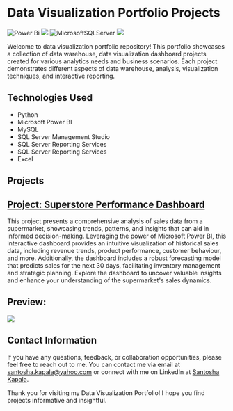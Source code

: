 # Data Visualization Portfolio Projects
![Power Bi](https://img.shields.io/badge/power_bi-F2C811?style=for-the-badge&logo=powerbi&logoColor=black)
![](https://img.shields.io/badge/MySQL-00000F?style=for-the-badge&logo=mysql&logoColor=white)
![MicrosoftSQLServer](https://img.shields.io/badge/Microsoft%20SQL%20Server-CC2927?style=for-the-badge&logo=microsoft%20sql%20server&logoColor=white)
![](https://img.shields.io/badge/Microsoft_Excel-217346?style=for-the-badge&logo=microsoft-excel&logoColor=white)

Welcome to data visualization portfolio repository! This portfolio showcases a collection of data warehouse, data visualization dashboard projects created for various analytics needs and business scenarios. Each project demonstrates different aspects of data warehouse, analysis, visualization techniques, and interactive reporting.  

## Technologies Used
* Python
* Microsoft Power BI
* MySQL
* SQL Server Management Studio
* SQL Server Reporting Services
* SQL Server Reporting Services
* Excel

## Projects
## [Project: Superstore Performance Dashboard](https://github.com/iam-santoshakapala/Superstore-Performance-Dashboard-PowerBI)
This project presents a comprehensive analysis of sales data from a supermarket, showcasing trends, patterns, and insights that can aid in informed decision-making. Leveraging the power of Microsoft Power BI, this interactive dashboard provides an intuitive visualization of historical sales data, including revenue trends, product performance, customer behaviour, and more. Additionally, the dashboard includes a robust forecasting model that predicts sales for the next 30 days, facilitating inventory management and strategic planning. Explore the dashboard to uncover valuable insights and enhance your understanding of the supermarket's sales dynamics.

## Preview:
![](https://github.com/iam-santoshakapala/Superstore-Performance-Dashboard-PowerBI/blob/main/Visualization/Super_Market_Sales_Dashboard_page-1.jpg)

## Contact Information
If you have any questions, feedback, or collaboration opportunities, please feel free to reach out to me. You can contact me via email at [santosha.kapala@yahoo.com](mailto:santosha.kapala@yahoo.com) or connect with me on LinkedIn at [Santosha Kapala](https://www.linkedin.com/in/santosha-kapala-703a9b25/).

Thank you for visiting my Data Visualization Portfolio! I hope you find projects informative and insightful.
